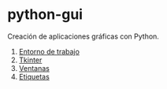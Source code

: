 # python-gui
Creación de aplicaciones gráficas con Python.

1. [Entorno de trabajo](docs/1_entorno_trabajo.md)
2. [Tkinter](docs/2_tkinter.md)
3. [Ventanas](docs/3_ventanas.md)
3. [Etiquetas](docs/4_etiquetas.md)


